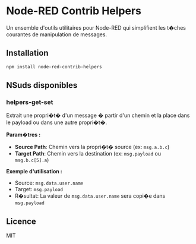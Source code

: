 # Node-RED Contrib Helpers

Un ensemble d'outils utilitaires pour Node-RED qui simplifient les t�ches courantes de manipulation de messages.

## Installation

```bash
npm install node-red-contrib-helpers
```

## NSuds disponibles

### helpers-get-set

Extrait une propri�t� d'un message � partir d'un chemin et la place dans le payload ou dans une autre propri�t�.

**Param�tres :**
- **Source Path**: Chemin vers la propri�t� source (ex: `msg.a.b.c`)
- **Target Path**: Chemin vers la destination (ex: `msg.payload` ou `msg.b.c[5].a`)

**Exemple d'utilisation :**
- Source: `msg.data.user.name`
- Target: `msg.payload`
- R�sultat: La valeur de `msg.data.user.name` sera copi�e dans `msg.payload`

## Licence

MIT